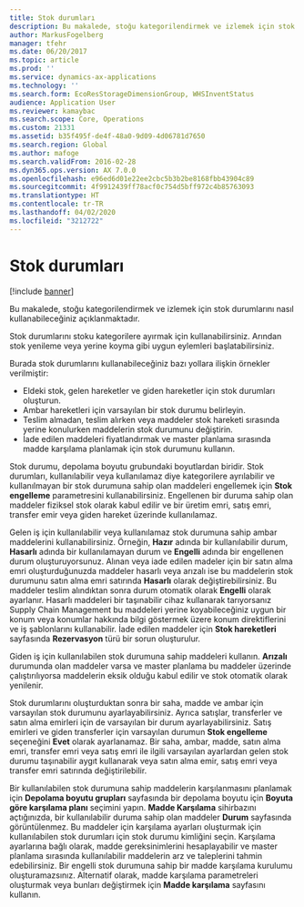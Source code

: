 ```yaml
---
title: Stok durumları
description: Bu makalede, stoğu kategorilendirmek ve izlemek için stok durumlarını nasıl kullanabileceğiniz açıklanmaktadır.
author: MarkusFogelberg
manager: tfehr
ms.date: 06/20/2017
ms.topic: article
ms.prod: ''
ms.service: dynamics-ax-applications
ms.technology: ''
ms.search.form: EcoResStorageDimensionGroup, WHSInventStatus
audience: Application User
ms.reviewer: kamaybac
ms.search.scope: Core, Operations
ms.custom: 21331
ms.assetid: b35f495f-de4f-48a0-9d09-4d06781d7650
ms.search.region: Global
ms.author: mafoge
ms.search.validFrom: 2016-02-28
ms.dyn365.ops.version: AX 7.0.0
ms.openlocfilehash: e96ed6d01e22ee2cbc5b3b2be8168fbb43904c89
ms.sourcegitcommit: 4f9912439ff78acf0c754d5bff972c4b85763093
ms.translationtype: HT
ms.contentlocale: tr-TR
ms.lasthandoff: 04/02/2020
ms.locfileid: "3212722"
---
```

# <a name="inventory-statuses"></a>Stok durumları

[!include [banner](../includes/banner.md)]

Bu makalede, stoğu kategorilendirmek ve izlemek için stok durumlarını nasıl kullanabileceğiniz açıklanmaktadır.

Stok durumlarını stoku kategorilere ayırmak için kullanabilirsiniz. Arından stok yenileme veya yerine koyma gibi uygun eylemleri başlatabilirsiniz.

Burada stok durumlarını kullanabileceğiniz bazı yollara ilişkin örnekler verilmiştir:

-   Eldeki stok, gelen hareketler ve giden hareketler için stok durumları oluşturun.
-   Ambar hareketleri için varsayılan bir stok durumu belirleyin.
-   Teslim almadan, teslim alırken veya maddeler stok hareketi sırasında yerine konulurken maddelerin stok durumunu değiştirin.
-   İade edilen maddeleri fiyatlandırmak ve master planlama sırasında madde karşılama planlamak için stok durumunu kullanın.

Stok durumu, depolama boyutu grubundaki boyutlardan biridir. Stok durumları, kullanılabilir veya kullanılamaz diye kategorilere ayrılabilir ve kullanılmayan bir stok durumuna sahip olan maddeleri engellemek için **Stok engelleme** parametresini kullanabilirsiniz. Engellenen bir duruma sahip olan maddeler fiziksel stok olarak kabul edilir ve bir üretim emri, satış emri, transfer emir veya giden hareket üzerinde kullanılamaz.

Gelen iş için kullanılabilir veya kullanılamaz stok durumuna sahip ambar maddelerini kullanabilirsiniz. Örneğin, **Hazır** adında bir kullanılabilir durum, **Hasarlı** adında bir kullanılamayan durum ve **Engelli** adında bir engellenen durum oluşturuyorsunuz. Alınan veya iade edilen madeler için bir satın alma emri oluşturduğunuzda maddeler hasarlı veya arızalı ise bu maddelerin stok durumunu satın alma emri satırında **Hasarlı** olarak değiştirebilirsiniz. Bu maddeler teslim alındıktan sonra durum otomatik olarak **Engelli** olarak ayarlanır. Hasarlı maddeleri bir taşınabilir cihaz kullanarak tarıyorsanız Supply Chain Management bu maddeleri yerine koyabileceğiniz uygun bir konum veya konumlar hakkında bilgi göstermek üzere konum direktiflerini ve iş şablonlarını kullanabilir. İade edilen maddeler için **Stok hareketleri** sayfasında **Rezervasyon** türü bir sorun oluşturulur.

Giden iş için kullanılabilen stok durumuna sahip maddeleri kullanın. **Arızalı** durumunda olan maddeler varsa ve master planlama bu maddeler üzerinde çalıştırılıyorsa maddelerin eksik olduğu kabul edilir ve stok otomatik olarak yenilenir.

Stok durumlarını oluşturduktan sonra bir saha, madde ve ambar için varsayılan stok durumunu ayarlayabilirsiniz. Ayrıca satışlar, transferler ve satın alma emirleri için de varsayılan bir durum ayarlayabilirsiniz. Satış emirleri ve giden transferler için varsayılan durumun **Stok engelleme** seçeneğini **Evet** olarak ayarlanamaz. Bir saha, ambar, madde, satın alma emri, transfer emri veya satış emri ile ilgili varsayılan ayarlardan gelen stok durumu taşınabilir aygıt kullanarak veya satın alma emir, satış emri veya transfer emri satırında değiştirilebilir.

Bir kullanılabilen stok durumuna sahip maddelerin karşılanmasını planlamak için **Depolama boyutu grupları** sayfasında bir depolama boyutu için **Boyuta göre karşılama planı** seçimini yapın. **Madde Karşılama** sihirbazını açtığınızda, bir kullanılabilir duruma sahip olan maddeler **Durum** sayfasında görüntülenmez. Bu maddeler için karşılama ayarları oluşturmak için kullanılabilen stok durumları için stok durumu kimliğini seçin. Karşılama ayarlarına bağlı olarak, madde gereksinimlerini hesaplayabilir ve master planlama sırasında kullanılabilir maddelerin arz ve taleplerini tahmin edebilirsiniz. Bir engelli stok durumuna sahip bir madde karşılama kurulumu oluşturamazsınız. Alternatif olarak, madde karşılama parametreleri oluşturmak veya bunları değiştirmek için **Madde karşılama** sayfasını kullanın.

